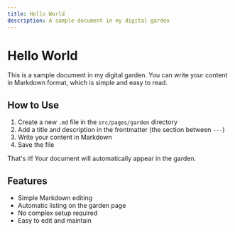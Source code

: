 ```yaml
---
title: Hello World
description: A sample document in my digital garden
---
```


# Hello World

This is a sample document in my digital garden. You can write your content in Markdown format, which is simple and easy to read.

## How to Use

1. Create a new `.md` file in the `src/pages/garden` directory
2. Add a title and description in the frontmatter (the section between `---`)
3. Write your content in Markdown
4. Save the file

That's it! Your document will automatically appear in the garden.

## Features

- Simple Markdown editing
- Automatic listing on the garden page
- No complex setup required
- Easy to edit and maintain 
